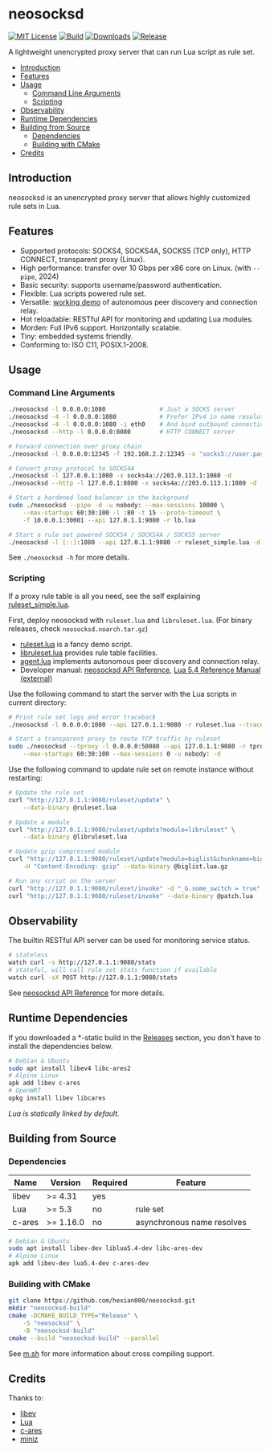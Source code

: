 # neosocksd

[![MIT License](https://img.shields.io/github/license/hexian000/neosocksd)](https://github.com/hexian000/neosocksd/blob/master/LICENSE)
[![Build](https://github.com/hexian000/neosocksd/actions/workflows/build.yml/badge.svg)](https://github.com/hexian000/neosocksd/actions/workflows/build.yml)
[![Downloads](https://img.shields.io/github/downloads/hexian000/neosocksd/total.svg)](https://github.com/hexian000/neosocksd/releases)
[![Release](https://img.shields.io/github/release/hexian000/neosocksd.svg?style=flat)](https://github.com/hexian000/neosocksd/releases)

A lightweight unencrypted proxy server that can run Lua script as rule set.

- [Introduction](#introduction)
- [Features](#features)
- [Usage](#usage)
  - [Command Line Arguments](#command-line-arguments)
  - [Scripting](#scripting)
- [Observability](#observability)
- [Runtime Dependencies](#runtime-dependencies)
- [Building from Source](#building-from-source)
  - [Dependencies](#dependencies)
  - [Building with CMake](#building-with-cmake)
- [Credits](#credits)


## Introduction

neosocksd is an unencrypted proxy server that allows highly customized rule sets in Lua.


## Features

- Supported protocols: SOCKS4, SOCKS4A, SOCKS5 (TCP only), HTTP CONNECT, transparent proxy (Linux).
- High performance: transfer over 10 Gbps per x86 core on Linux. (with `--pipe`, 2024)
- Basic security: supports username/password authentication.
- Flexible: Lua scripts powered rule set.
- Versatile: [working demo](agent.lua) of autonomous peer discovery and connection relay. 
- Hot reloadable: RESTful API for monitoring and updating Lua modules.
- Morden: Full IPv6 support. Horizontally scalable.
- Tiny: embedded systems friendly.
- Conforming to: ISO C11, POSIX.1-2008.


## Usage
### Command Line Arguments

```sh
./neosocksd -l 0.0.0.0:1080               # Just a SOCKS server
./neosocksd -4 -l 0.0.0.0:1080            # Prefer IPv4 in name resolution
./neosocksd -4 -l 0.0.0.0:1080 -i eth0    # And bind outbound connections to eth0
./neosocksd --http -l 0.0.0.0:8080        # HTTP CONNECT server

# Forward connection over proxy chain
./neosocksd -l 0.0.0.0:12345 -f 192.168.2.2:12345 -x "socks5://user:pass@192.168.1.1:1080,http://192.168.2.1:8080"

# Convert proxy protocol to SOCKS4A
./neosocksd -l 127.0.0.1:1080 -x socks4a://203.0.113.1:1080 -d
./neosocksd --http -l 127.0.0.1:8080 -x socks4a://203.0.113.1:1080 -d

# Start a hardened load balancer in the background
sudo ./neosocksd --pipe -d -u nobody: --max-sessions 10000 \
    --max-startups 60:30:100 -l :80 -t 15 --proto-timeout \
    -f 10.0.0.1:30001 --api 127.0.1.1:9080 -r lb.lua

# Start a rule set powered SOCKS4 / SOCKS4A / SOCKS5 server
./neosocksd -l [::]:1080 --api 127.0.1.1:9080 -r ruleset_simple.lua -d
```

See `./neosocksd -h` for more details.

### Scripting

If a proxy rule table is all you need, see the self explaining [ruleset_simple.lua](ruleset_simple.lua).

First, deploy neosocksd with `ruleset.lua` and `libruleset.lua`. (For binary releases, check `neosocksd.noarch.tar.gz`)

- [ruleset.lua](ruleset.lua) is a fancy demo script.
- [libruleset.lua](libruleset.lua) provides rule table facilities.
- [agent.lua](agent.lua) implements autonomous peer discovery and connection relay.
- Developer manual: [neosocksd API Reference](https://github.com/hexian000/neosocksd/wiki/API-Reference), [Lua 5.4 Reference Manual (external)](https://www.lua.org/manual/5.4/manual.html)

Use the following command to start the server with the Lua scripts in current directory:

```sh
# Print rule set logs and error traceback
./neosocksd -l 0.0.0.0:1080 --api 127.0.1.1:9080 -r ruleset.lua --traceback --loglevel 6

# Start a transparent proxy to route TCP traffic by ruleset
sudo ./neosocksd --tproxy -l 0.0.0.0:50080 --api 127.0.1.1:9080 -r tproxy.lua \
    --max-startups 60:30:100 --max-sessions 0 -u nobody: -d
```

Use the following command to update rule set on remote instance without restarting:

```sh
# Update the rule set
curl "http://127.0.1.1:9080/ruleset/update" \
    --data-binary @ruleset.lua

# Update a module
curl "http://127.0.1.1:9080/ruleset/update?module=libruleset" \
    --data-binary @libruleset.lua

# Update gzip compressed module
curl "http://127.0.1.1:9080/ruleset/update?module=biglist&chunkname=biglist.lua" \
    -H "Content-Encoding: gzip" --data-binary @biglist.lua.gz

# Run any script on the server
curl "http://127.0.1.1:9080/ruleset/invoke" -d "_G.some_switch = true"
curl "http://127.0.1.1:9080/ruleset/invoke" --data-binary @patch.lua
```


## Observability

The builtin RESTful API server can be used for monitoring service status.

```sh
# stateless
watch curl -s http://127.0.1.1:9080/stats
# stateful, will call rule set stats function if available
watch curl -sX POST http://127.0.1.1:9080/stats
```

See [neosocksd API Reference](https://github.com/hexian000/neosocksd/wiki/API-Reference#restful-api) for more details.


## Runtime Dependencies

If you downloaded a *-static build in the [Releases](https://github.com/hexian000/neosocksd/releases) section, you don't have to install the dependencies below.

```sh
# Debian & Ubuntu
sudo apt install libev4 libc-ares2
# Alpine Linux
apk add libev c-ares
# OpenWRT
opkg install libev libcares
```

*Lua is statically linked by default.*


## Building from Source
### Dependencies

| Name   | Version   | Required | Feature                    |
| ------ | --------- | -------- | -------------------------- |
| libev  | >= 4.31   | yes      |                            |
| Lua    | >= 5.3    | no       | rule set                   |
| c-ares | >= 1.16.0 | no       | asynchronous name resolves |

```sh
# Debian & Ubuntu
sudo apt install libev-dev liblua5.4-dev libc-ares-dev
# Alpine Linux
apk add libev-dev lua5.4-dev c-ares-dev
```

### Building with CMake

```sh
git clone https://github.com/hexian000/neosocksd.git
mkdir "neosocksd-build"
cmake -DCMAKE_BUILD_TYPE="Release" \
    -S "neosocksd" \
    -B "neosocksd-build"
cmake --build "neosocksd-build" --parallel
```

See [m.sh](m.sh) for more information about cross compiling support.


## Credits

Thanks to:
- [libev](http://software.schmorp.de/pkg/libev.html)
- [Lua](https://www.lua.org/)
- [c-ares](https://c-ares.org/)
- [miniz](https://github.com/richgel999/miniz)
